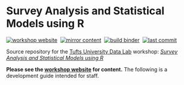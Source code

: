 # Survey Analysis and Statistical Models using R

[![workshop website][workshop-webiste-badge]][workshop-webiste-link]&nbsp;
[![mirror content][mirror-content-badge]](../../actions/workflows/mirror-content.yml)&nbsp;
[![build binder][build-binder-badge]](../../actions/workflows/build-binder.yml)&nbsp;
[![last commit][last-commit-badge]](../../commits/main)

Source repository for the [Tufts University Data Lab][datalab-website-link] workshop: [*Survey Analysis and Statistical Models using R*][workshop-webiste-link]

**Please see the [workshop website][workshop-webiste-link] for content.** The following is a development guide intended for staff.

<!-- define reference-style links -->

[workshop-webiste-link]: https://tuftsdatalab.github.io/r-survey-analysis/
[datalab-website-link]: https://sites.tufts.edu/datalab/

[workshop-webiste-badge]: https://img.shields.io/website?label=workshop%20webiste&url=https://tuftsdatalab.github.io/r-survey-analysis/
[mirror-content-badge]: https://img.shields.io/github/workflow/status/tuftsdatalab/r-survey-analysis/mirror-content?label=mirror%20content
[build-binder-badge]: https://img.shields.io/github/workflow/status/tuftsdatalab/r-survey-analysis/build-binder?label=build%20binder
[last-commit-badge]: https://img.shields.io/github/last-commit/tuftsdatalab/r-survey-analysis
